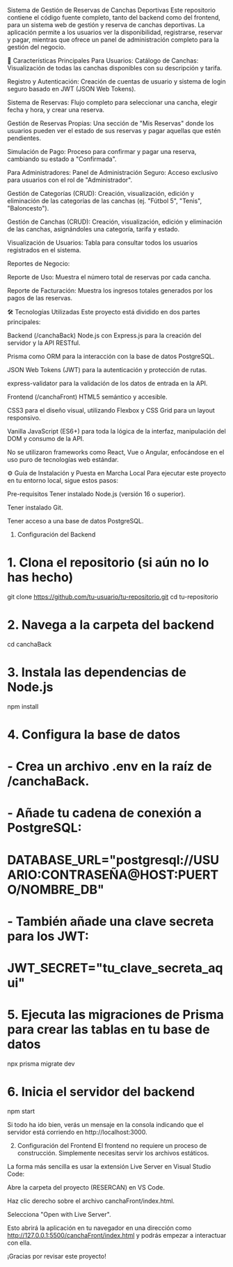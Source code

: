 Sistema de Gestión de Reservas de Canchas Deportivas
Este repositorio contiene el código fuente completo, tanto del backend como del frontend, para un sistema web de gestión y reserva de canchas deportivas. La aplicación permite a los usuarios ver la disponibilidad, registrarse, reservar y pagar, mientras que ofrece un panel de administración completo para la gestión del negocio.

🚀 Características Principales
Para Usuarios:
Catálogo de Canchas: Visualización de todas las canchas disponibles con su descripción y tarifa.

Registro y Autenticación: Creación de cuentas de usuario y sistema de login seguro basado en JWT (JSON Web Tokens).

Sistema de Reservas: Flujo completo para seleccionar una cancha, elegir fecha y hora, y crear una reserva.

Gestión de Reservas Propias: Una sección de "Mis Reservas" donde los usuarios pueden ver el estado de sus reservas y pagar aquellas que estén pendientes.

Simulación de Pago: Proceso para confirmar y pagar una reserva, cambiando su estado a "Confirmada".

Para Administradores:
Panel de Administración Seguro: Acceso exclusivo para usuarios con el rol de "Administrador".

Gestión de Categorías (CRUD): Creación, visualización, edición y eliminación de las categorías de las canchas (ej. "Fútbol 5", "Tenis", "Baloncesto").

Gestión de Canchas (CRUD): Creación, visualización, edición y eliminación de las canchas, asignándoles una categoría, tarifa y estado.

Visualización de Usuarios: Tabla para consultar todos los usuarios registrados en el sistema.

Reportes de Negocio:

Reporte de Uso: Muestra el número total de reservas por cada cancha.

Reporte de Facturación: Muestra los ingresos totales generados por los pagos de las reservas.

🛠️ Tecnologías Utilizadas
Este proyecto está dividido en dos partes principales:

Backend (/canchaBack)
Node.js con Express.js para la creación del servidor y la API RESTful.

Prisma como ORM para la interacción con la base de datos PostgreSQL.

JSON Web Tokens (JWT) para la autenticación y protección de rutas.

express-validator para la validación de los datos de entrada en la API.

Frontend (/canchaFront)
HTML5 semántico y accesible.

CSS3 para el diseño visual, utilizando Flexbox y CSS Grid para un layout responsivo.

Vanilla JavaScript (ES6+) para toda la lógica de la interfaz, manipulación del DOM y consumo de la API.

No se utilizaron frameworks como React, Vue o Angular, enfocándose en el uso puro de tecnologías web estándar.

⚙️ Guía de Instalación y Puesta en Marcha Local
Para ejecutar este proyecto en tu entorno local, sigue estos pasos:

Pre-requisitos
Tener instalado Node.js (versión 16 o superior).

Tener instalado Git.

Tener acceso a una base de datos PostgreSQL.

1. Configuración del Backend
# 1. Clona el repositorio (si aún no lo has hecho)
git clone https://github.com/tu-usuario/tu-repositorio.git
cd tu-repositorio

# 2. Navega a la carpeta del backend
cd canchaBack

# 3. Instala las dependencias de Node.js
npm install

# 4. Configura la base de datos
#    - Crea un archivo .env en la raíz de /canchaBack.
#    - Añade tu cadena de conexión a PostgreSQL:
#      DATABASE_URL="postgresql://USUARIO:CONTRASEÑA@HOST:PUERTO/NOMBRE_DB"
#    - También añade una clave secreta para los JWT:
#      JWT_SECRET="tu_clave_secreta_aqui"

# 5. Ejecuta las migraciones de Prisma para crear las tablas en tu base de datos
npx prisma migrate dev

# 6. Inicia el servidor del backend
npm start

Si todo ha ido bien, verás un mensaje en la consola indicando que el servidor está corriendo en http://localhost:3000.

2. Configuración del Frontend
El frontend no requiere un proceso de construcción. Simplemente necesitas servir los archivos estáticos.

La forma más sencilla es usar la extensión Live Server en Visual Studio Code:

Abre la carpeta del proyecto (RESERCAN) en VS Code.

Haz clic derecho sobre el archivo canchaFront/index.html.

Selecciona "Open with Live Server".

Esto abrirá la aplicación en tu navegador en una dirección como http://127.0.0.1:5500/canchaFront/index.html y podrás empezar a interactuar con ella.

¡Gracias por revisar este proyecto!